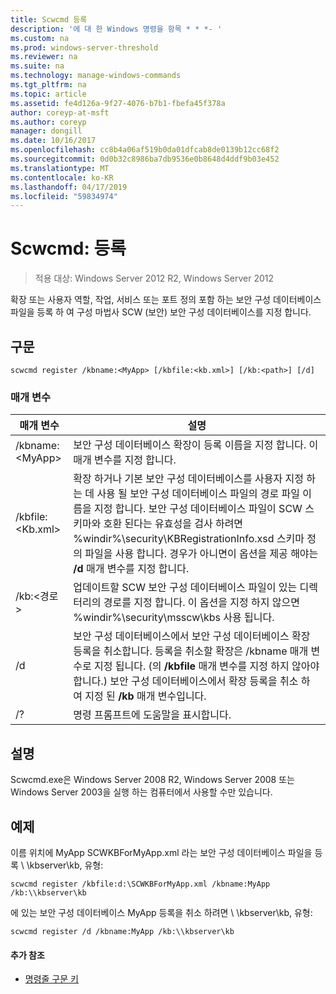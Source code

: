 ```yaml
---
title: Scwcmd 등록
description: '에 대 한 Windows 명령을 항목 * * *- '
ms.custom: na
ms.prod: windows-server-threshold
ms.reviewer: na
ms.suite: na
ms.technology: manage-windows-commands
ms.tgt_pltfrm: na
ms.topic: article
ms.assetid: fe4d126a-9f27-4076-b7b1-fbefa45f378a
author: coreyp-at-msft
ms.author: coreyp
manager: dongill
ms.date: 10/16/2017
ms.openlocfilehash: cc8b4a06af519b0da01dfcab8de0139b12cc68f2
ms.sourcegitcommit: 0d0b32c8986ba7db9536e0b8648d4ddf9b03e452
ms.translationtype: MT
ms.contentlocale: ko-KR
ms.lasthandoff: 04/17/2019
ms.locfileid: "59834974"
---
```

# <a name="scwcmd-register"></a>Scwcmd: 등록

> 적용 대상: Windows Server 2012 R2, Windows Server 2012

확장 또는 사용자 역할, 작업, 서비스 또는 포트 정의 포함 하는 보안 구성 데이터베이스 파일을 등록 하 여 구성 마법사 SCW (보안) 보안 구성 데이터베이스를 지정 합니다.

## <a name="syntax"></a>구문

```
scwcmd register /kbname:<MyApp> [/kbfile:<kb.xml>] [/kb:<path>] [/d]
```

### <a name="parameters"></a>매개 변수

|매개 변수|설명|
|---------|-----------|
|/kbname:\<MyApp>|보안 구성 데이터베이스 확장이 등록 이름을 지정 합니다. 이 매개 변수를 지정 합니다.|
|/kbfile:\<Kb.xml>|확장 하거나 기본 보안 구성 데이터베이스를 사용자 지정 하는 데 사용 될 보안 구성 데이터베이스 파일의 경로 파일 이름을 지정 합니다. 보안 구성 데이터베이스 파일이 SCW 스키마와 호환 된다는 유효성을 검사 하려면 %windir%\security\KBRegistrationInfo.xsd 스키마 정의 파일을 사용 합니다. 경우가 아니면이 옵션을 제공 해야는 **/d** 매개 변수를 지정 합니다.|
|/kb:\<경로 >|업데이트할 SCW 보안 구성 데이터베이스 파일이 있는 디렉터리의 경로를 지정 합니다. 이 옵션을 지정 하지 않으면 %windir%\security\msscw\kbs 사용 됩니다.|
|/d|보안 구성 데이터베이스에서 보안 구성 데이터베이스 확장 등록을 취소합니다. 등록을 취소할 확장은 /kbname 매개 변수로 지정 됩니다. (의 **/kbfile** 매개 변수를 지정 하지 않아야 합니다.) 보안 구성 데이터베이스에서 확장 등록을 취소 하 여 지정 된 **/kb** 매개 변수입니다.|
|/?|명령 프롬프트에 도움말을 표시합니다.|

## <a name="remarks"></a>설명

Scwcmd.exe은 Windows Server 2008 R2, Windows Server 2008 또는 Windows Server 2003을 실행 하는 컴퓨터에서 사용할 수만 있습니다.

## <a name="BKMK_Examples"></a>예제

이름 위치에 MyApp SCWKBForMyApp.xml 라는 보안 구성 데이터베이스 파일을 등록 \\ \\kbserver\kb, 유형:
```
scwcmd register /kbfile:d:\SCWKBForMyApp.xml /kbname:MyApp /kb:\\kbserver\kb
```
에 있는 보안 구성 데이터베이스 MyApp 등록을 취소 하려면 \\ \\kbserver\kb, 유형:
```
scwcmd register /d /kbname:MyApp /kb:\\kbserver\kb
```

#### <a name="additional-references"></a>추가 참조

-   [명령줄 구문 키](command-line-syntax-key.md)